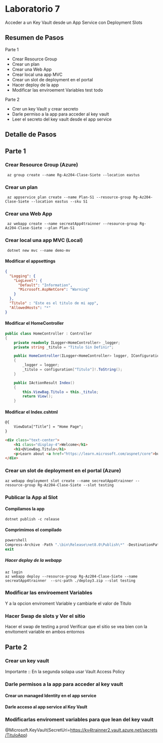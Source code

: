 # Laboratorio 7

Acceder a un Key Vault desde un App Service con Deployment Slots

## Resumen de Pasos

Parte 1
* Crear Resource Group
* Crear un plan
* Crear una Web App
* Crear local una app MVC
* Crear un slot de deployment en el portal
* Hacer deploy de la app
* Modificar las enviroement Variables test todo

Parte 2
* Crer un key Vault y crear secreto
* Darle permiso a la app para acceder al key vault
* Leer el secreto del key vault desde el app service



## Detalle de Pasos
## Parte 1

### Crear Resource Group (Azure)

```cli
 az group create --name Rg-Az204-Clase-Siete --location eastus 
```

### Crear un plan

```cli
 az appservice plan create --name Plan-S1 --resource-group Rg-Az204-Clase-Siete --location eastus --sku S1  
```

### Crear una Web App

```cli
 az webapp create --name secreatApp4trainner --resource-group Rg-Az204-Clase-Siete --plan Plan-S1 
```

### Crear local una app MVC (Local)

```cli
 dotnet new mvc --name demo-mv
```

#### Modificar el appsettings

```json
{
  "Logging": {
    "LogLevel": {
      "Default": "Information",
      "Microsoft.AspNetCore": "Warning"
    }
  },
  "Titulo" : "Este es el titulo de mi app",
  "AllowedHosts": "*"
}

```

#### Modificar el HomeController

```csharp
public class HomeController : Controller
{
    private readonly ILogger<HomeController> _logger;
    private string _titulo = "Titulo Sin Definir";

    public HomeController(ILogger<HomeController> logger, IConfiguration configuration)
    {
        _logger = logger;
        _titulo = configuration["Titulo"]!.ToString();
    }

    public IActionResult Index()
    {
        this.ViewBag.Titulo = this._titulo;
        return View();
    }
```

#### Modificar el Index.cshtml

```html
@{
    ViewData["Title"] = "Home Page";
}

<div class="text-center">
    <h1 class="display-4">Welcome</h1>
    <h1>@ViewBag.Titulo</h1>
    <p>Learn about <a href="https://learn.microsoft.com/aspnet/core">building Web apps with ASP.NET Core</a>.</p>
</div>
```

### Crear un slot de deployment en el portal (Azure)

```cli
az webapp deployment slot create --name secreatApp4trainner --resource-group Rg-Az204-Clase-Siete --slot testing   
```

### Publicar la App al Slot

#### Compilamos la app

```clie
dotnet publish -c release
```

#### Comprimimos el compilado

```powershell
powershell
Compress-Archive -Path ".\bin\Release\net8.0\Publish\*" -DestinationPath ".\deploy3.zip"
exit
```

##### Hacer deploy de la webapp

```
az login
az webapp deploy --resource-group Rg-Az204-Clase-Siete --name secreatApp4trainner  --src-path ./deploy3.zip --slot testing
```

### Modificar las enviroement Variables

Y a la opcion enviroment Variable y cambiarle el valor de Titulo

### Hacer Swap de slots y Ver el sitio

Hacer el swap de testing a prod
Verificar que el sitio se vea bien con la envitoment variable en ambos entornos

## Parte 2

### Crear un key vault

Importante :: En la segunda solapa usar Vault Access Policy

### Darle permisos a la app para acceder al key vault

#### Crear un managed Identity en el app service

#### Darle acceso al app service al Key Vault

### Modificarlas enviroment variables para que lean del key vault

@Microsoft.KeyVault(SecretUri=https://kv4trainner2.vault.azure.net/secrets/TituloApp)